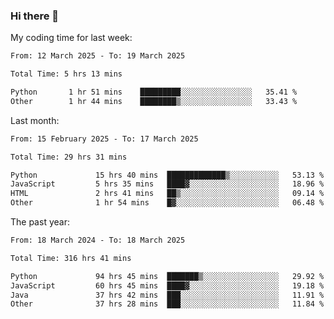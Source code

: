 ### Hi there 👋

My coding time for last week:

<!--START_SECTION:week-->

```txt
From: 12 March 2025 - To: 19 March 2025

Total Time: 5 hrs 13 mins

Python       1 hr 51 mins    █████████░░░░░░░░░░░░░░░░   35.41 %
Other        1 hr 44 mins    ████████▒░░░░░░░░░░░░░░░░   33.43 %
```

<!--END_SECTION:week-->

Last month:

<!--START_SECTION:month-->

```txt
From: 15 February 2025 - To: 17 March 2025

Total Time: 29 hrs 31 mins

Python             15 hrs 40 mins  █████████████▒░░░░░░░░░░░   53.13 %
JavaScript         5 hrs 35 mins   ████▓░░░░░░░░░░░░░░░░░░░░   18.96 %
HTML               2 hrs 41 mins   ██▒░░░░░░░░░░░░░░░░░░░░░░   09.14 %
Other              1 hr 54 mins    █▓░░░░░░░░░░░░░░░░░░░░░░░   06.48 %
```

<!--END_SECTION:month-->

The past year:

<!--START_SECTION:year-->

```txt
From: 18 March 2024 - To: 18 March 2025

Total Time: 316 hrs 41 mins

Python             94 hrs 45 mins  ███████▒░░░░░░░░░░░░░░░░░   29.92 %
JavaScript         60 hrs 45 mins  ████▓░░░░░░░░░░░░░░░░░░░░   19.18 %
Java               37 hrs 42 mins  ███░░░░░░░░░░░░░░░░░░░░░░   11.91 %
Other              37 hrs 28 mins  ███░░░░░░░░░░░░░░░░░░░░░░   11.84 %
```

<!--END_SECTION:year-->
